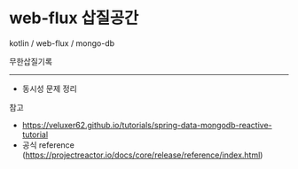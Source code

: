 # web-flux 삽질공간
kotlin / web-flux / mongo-db

무한삽질기록

---
- 동시성 문제 정리  

참고
- https://veluxer62.github.io/tutorials/spring-data-mongodb-reactive-tutorial
- 공식 reference (https://projectreactor.io/docs/core/release/reference/index.html)
